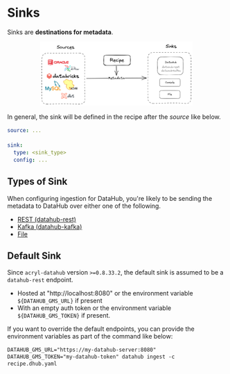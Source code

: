 # Sinks

Sinks are **destinations for metadata**.

<p align="center">
  <img width="70%"  src="https://raw.githubusercontent.com/datahub-project/static-assets/main/imgs/sources-recipe-sinks.png"/>
</p>

In general, the sink will be defined in the recipe after the _source_ like below.

```yaml
source: ...

sink:
  type: <sink_type>
  config: ...
```

## Types of Sink

When configuring ingestion for DataHub, you're likely to be sending the metadata to DataHub over either one of the following.

- [REST (datahub-rest)](sink_docs/datahub.md#datahub-rest)
- [Kafka (datahub-kafka)](sink_docs/datahub.md#datahub-kafka)
- [File](sink_docs/file.md)

## Default Sink

Since `acryl-datahub` version `>=0.8.33.2`, the default sink is assumed to be a `datahub-rest` endpoint.
- Hosted at "http://localhost:8080" or the environment variable `${DATAHUB_GMS_URL}` if present
- With an empty auth token or the environment variable `${DATAHUB_GMS_TOKEN}` if present.

If you want to override the default endpoints, you can provide the environment variables as part of the command like below:

```shell
DATAHUB_GMS_URL="https://my-datahub-server:8080" DATAHUB_GMS_TOKEN="my-datahub-token" datahub ingest -c recipe.dhub.yaml
```
